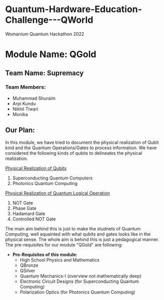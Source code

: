# Quantum-Hardware-Education-Challenge---QWorld
Womanium Quantum Hackathon 2022


# Module Name: QGold
## Team Name: Supremacy

### Team Members:
 - Muhammad Shuraim
 - Arpi Kundu
 - Nikhil Tiwari
 - Monika

## Our Plan:
In this module, we have tried to document the physical realization of Qubit kind and the Quantum Operations/Gates to process information. We have considered the following kinds of qubits to delineates the physical realization. 

[Physical Realization of Qubits](Physical_Realization_of_Qubits.ipynb)&nbsp;

1) Superconducting Quantum Computers
2) Photonics Quantum Computing

[Physical Realization of Quantum Logical Operation](Physical_Realization_of_Operations.ipynb)

1) NOT Gate
2) Phase Gate
3) Hadamard Gate
4) Controlled NOT Gate

The main aim behind this is just to make the studnets of Quantum Computing, well aquainted with what qubits and gates looks like in the physical sense. The whole aim is behind this is just a pedagogical manner. The pre-requisites for our module "QGold" are following:

* **Pre-Requisites of this module:**
    - High School Physics and Mathematics
    - QBronze
    - QSilver
    - Quantum Mechanics-I (overview not mathematically deep)
    - Electronic Circuit Designs (for Superconducting Quantum Computing)
    - Polarization Optics (for Photonics Quantum Computing)

